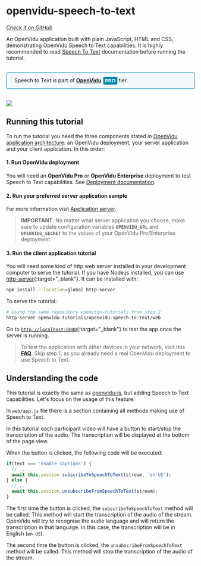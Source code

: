 # openvidu-speech-to-text
<a href="https://github.com/OpenVidu/openvidu-tutorials/tree/master/openvidu-speech-to-text" target="_blank"><i class="icon ion-social-github"> Check it on GitHub</i></a>

An OpenVidu application built with plain JavaScript, HTML and CSS, demonstrating OpenVidu Speech to Text capabilities. It is highly recommended to read [Speech To Text](advanced-features/speech-to-text/) documentation before running the tutorial.

<div style="
    display: table;
    border: 2px solid #0088aa9e;
    border-radius: 5px;
    width: 100%;
    margin-top: 30px;
    margin-bottom: 30px;
    padding: 10px 0;
    background-color: rgba(0, 136, 170, 0.04);"><div style="display: table-cell; vertical-align: middle">
    <i class="icon ion-android-alert" style="
    font-size: 50px;
    color: #0088aa;
    display: inline-block;
    padding-left: 25%;
"></i></div>
<div style="
    vertical-align: middle;
    display: table-cell;
    padding-left: 20px;
    padding-right: 20px;
    ">
Speech to Text is part of <a href="openvidu-pro/"><strong>OpenVidu</strong><span id="openvidu-pro-tag" style="display: inline-block; background-color: rgb(0, 136, 170); color: white; font-weight: bold; padding: 0px 5px; margin-left: 5px; border-radius: 3px; font-size: 13px; line-height:21px; font-family: Montserrat, sans-serif;">PRO</span></a> tier.
</div>
</div>

<div class="row">
    <div class="pro-gallery" style="margin: 20px 0 15px 0">
        <a data-fancybox="gallery-pro1" data-type="image" class="fancybox-img" href="img/tutorials/openvidu-speech-to-text.png">
          <img class="img-responsive" style="margin: auto; max-height: 500px" src="img/tutorials/openvidu-speech-to-text.png"/>
        </a>
    </div>
</div>

## Running this tutorial

To run the tutorial you need the three components stated in [OpenVidu application architecture](developing-your-video-app/#openvidu-application-architecture): an OpenVidu deployment, your server application and your client application. In this order:

#### 1. Run OpenVidu deployment

You will need an **OpenVidu Pro** or **OpenVidu Enterprise** deployment to test Speech to Text capabilities. See [Deployment documentation](deployment/).

#### 2. Run your preferred server application sample

For more information visit [Application server](application-server/).

> **IMPORTANT**: No matter what server application you choose, make sure to update configuration variables **`OPENVIDU_URL`** and **`OPENVIDU_SECRET`** to the values of your OpenVidu Pro/Enterprise deployment.

<div id="application-server-wrapper"></div>
<script src="js/load-common-template.js" data-pathToFile="server-application-samples.html" data-elementId="application-server-wrapper" data-runAnchorScript="false" data-useCurrentVersion="true"></script>

#### 3. Run the client application tutorial

You will need some kind of http web server installed in your development computer to serve the tutorial. If you have Node.js installed, you can use [http-server](https://github.com/indexzero/http-server){:target="_blank"}. It can be installed with:

```bash
npm install --location=global http-server
```

To serve the tutorial:

```bash
# Using the same repository openvidu-tutorials from step 2
http-server openvidu-tutorials/openvidu-speech-to-text/web
```

Go to [`http://localhost:8080`](http://localhost:8080){:target="_blank"} to test the app once the server is running.

> To test the application with other devices in your network, visit this **[FAQ](troubleshooting/#3-test-applications-in-my-network-with-multiple-devices)**. Skip step 1, as you already need a real OpenVidu deployment to use Speech to Text.

## Understanding the code

This tutorial is exactly the same as [openvidu-js](tutorials/openvidu-js/), but adding Speech to Text capabilities.
Let's focus on the usage of this feature.

In `web/app.js` file there is a section containing all methods making use of Speech to Text.

In this tutorial each participant video will have a button to start/stop the transcription of the audio. The transcription will be displayed at the bottom of the page view.

When the button is clicked, the following code will be executed:

```javascript
if(text === 'Enable captions') {
  //  ...
  await this.session.subscribeToSpeechToText(stream, 'en-US');
} else {
  // ...
  await this.session.unsubscribeFromSpeechToText(stream);
}
```

The first time the button is clicked, the `subscribeToSpeechToText` method will be called. This method will start the transcription of the audio of the stream. OpenVidu will try to recognise the audio language and will return the transcription in that language. In this case, the transcription will be in English (`en-US`).

 The second time the button is clicked, the `unsubscribeFromSpeechToText` method will be called. This method will stop the transcription of the audio of the stream.


<link rel="stylesheet" href="https://cdnjs.cloudflare.com/ajax/libs/fancybox/3.1.20/jquery.fancybox.min.css" />
<script src="https://cdnjs.cloudflare.com/ajax/libs/fancybox/3.1.20/jquery.fancybox.min.js"></script>
<script type='text/javascript' src='js/fancybox-setup.js'></script>